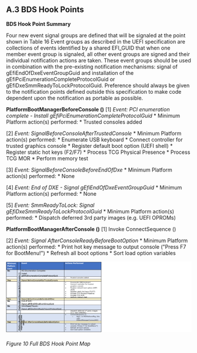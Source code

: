 <!--- @file
  Appendix A.3 BDS Hook Points

  Copyright (c) 2019, Intel Corporation. All rights reserved.<BR>

  Redistribution and use in source (original document form) and 'compiled'
  forms (converted to PDF, epub, HTML and other formats) with or without
  modification, are permitted provided that the following conditions are met:

  1) Redistributions of source code (original document form) must retain the
     above copyright notice, this list of conditions and the following
     disclaimer as the first lines of this file unmodified.

  2) Redistributions in compiled form (transformed to other DTDs, converted to
     PDF, epub, HTML and other formats) must reproduce the above copyright
     notice, this list of conditions and the following disclaimer in the
     documentation and/or other materials provided with the distribution.

  THIS DOCUMENTATION IS PROVIDED BY TIANOCORE PROJECT "AS IS" AND ANY EXPRESS OR
  IMPLIED WARRANTIES, INCLUDING, BUT NOT LIMITED TO, THE IMPLIED WARRANTIES OF
  MERCHANTABILITY AND FITNESS FOR A PARTICULAR PURPOSE ARE DISCLAIMED. IN NO
  EVENT SHALL TIANOCORE PROJECT  BE LIABLE FOR ANY DIRECT, INDIRECT, INCIDENTAL,
  SPECIAL, EXEMPLARY, OR CONSEQUENTIAL DAMAGES (INCLUDING, BUT NOT LIMITED TO,
  PROCUREMENT OF SUBSTITUTE GOODS OR SERVICES; LOSS OF USE, DATA, OR PROFITS;
  OR BUSINESS INTERRUPTION) HOWEVER CAUSED AND ON ANY THEORY OF LIABILITY,
  WHETHER IN CONTRACT, STRICT LIABILITY, OR TORT (INCLUDING NEGLIGENCE OR
  OTHERWISE) ARISING IN ANY WAY OUT OF THE USE OF THIS DOCUMENTATION, EVEN IF
  ADVISED OF THE POSSIBILITY OF SUCH DAMAGE.

-->

## A.3 BDS Hook Points

**BDS Hook Point Summary**

Four new event signal groups are defined that will be signaled at the point
shown in Table 16 Event groups as described in the UEFI specification are
collections of events identified by a shared EFI_GUID that when one member
event group is signaled, all other event groups are signed and their individual
notification actions are taken. These event groups should be used in
combination with the pre-existing notification mechanisms: signal of
gEfiEndOfDxeEventGroupGuid and installation of the
gEfiPciEnumerationCompleteProtocolGuid or gEfiDxeSmmReadyToLockProtocolGuid.
Preference should always be given to the notification points defined outside
this specification to make code dependent upon the notification as portable as
possible.

**PlatformBootManagerBeforeConsole ()**
[1] *Event: PCI enumeration complete - Install gEfiPciEnumerationCompleteProtocolGuid*
    * Minimum Platform action(s) performed:
        * Trusted consoles added

[2] *Event: SignalBeforeConsoleAfterTrustedConsole*
    * Minimum Platform action(s) performed:
        * Enumerate USB keyboard
        * Connect controller for trusted graphics console
        * Register default boot option (UEFI shell)
        * Register static hot keys (F2/F7)
        * Process TCG Physical Presence
        * Process TCG MOR
        * Perform memory test

[3] *Event: SignalBeforeConsoleBeforeEndOfDxe*
    * Minimum Platform action(s) performed:
        * None

[4] *Event: End of DXE - Signal gEfiEndOfDxeEventGroupGuid*
    * Minimum Platform action(s) performed:
        * None

[5] *Event: SmmReadyToLock: Signal gEfiDxeSmmReadyToLockProtocolGuid*
    * Minimum Platform action(s) performed:
        * Dispatch deferred 3rd party images (e.g. UEFI OPROMs)

**PlatformBootManagerAfterConsole ()**
[1] Invoke ConnectSequence ()

[2] *Event: Signal AfterConsoleReadyBeforeBootOption*
    * Minimum Platform action(s) performed:
        * Print hot key message to output console ("Press F7 for BootMenu!")
        * Refresh all boot options
        * Sort load option variables

![Full BDS Hook Point Map](/media/10_bds_hook_point_summary.png)
###### Figure 10 Full BDS Hook Point Map
